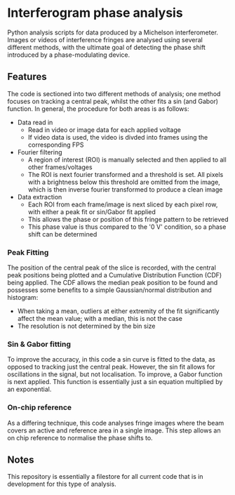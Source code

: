 # Interferogram phase analysis
Python analysis scripts for data produced by a Michelson interferometer. Images or videos of interference fringes are analysed using several different methods, with the ultimate goal of
detecting the phase shift introduced by a phase-modulating device.

## Features
The code is sectioned into two different methods of analysis; one method focuses on tracking a central peak, whilst the other fits a sin (and Gabor) function. In general, the procedure for both areas is as follows:

* Data read in
    * Read in video or image data for each applied voltage
    * If video data is used, the video is divded into frames using the corresponding FPS
* Fourier filtering
    * A region of interest (ROI) is manually selected and then applied to all other frames/voltages
    * The ROI is next fourier transformed and a threshold is set. All pixels with a brightness below this threshold are omitted from the image, which is then inverse fourier transformed to produce a clean image
* Data extraction
    * Each ROI from each frame/image is next sliced by each pixel row, with either a peak fit or sin/Gabor fit applied
    * This allows the phase or position of this fringe pattern to be retrieved
    * This phase value is thus compared to the '0 V' condition, so a phase shift can be determined

### Peak Fitting 
The position of the central peak of the slice is recorded, with the central peak positions being plotted and a Cumulative Distribution Function (CDF) being applied. The CDF allows the median 
peak position to be found and possesses some benefits to a simple Gaussian/normal distribution and histogram: 

* When taking a mean, outliers at either extremity of the fit significantly affect the mean value; with a median, this is not the case
* The resolution is not determined by the bin size

### Sin & Gabor fitting 
To improve the accuracy, in this code a sin curve is fitted to the data, as opposed to tracking just the central peak. However, the sin fit allows for oscillations in the signal, but not 
localisation. To improve, a Gabor function is next applied. This function is essentially just a sin equation multiplied by an exponential.

### On-chip reference 

As a differing technique, this code analyses fringe images where the beam covers an active and reference area in a single image. This step allows an on chip reference to normalise the 
phase shifts to.

## Notes
This repository is essentially a filestore for all current code that is in development for this type of analysis. 